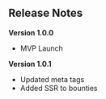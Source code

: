 ## Release Notes

**Version 1.0.0**

- MVP Launch

**Version 1.0.1**
- Updated meta tags
- Added SSR to bounties